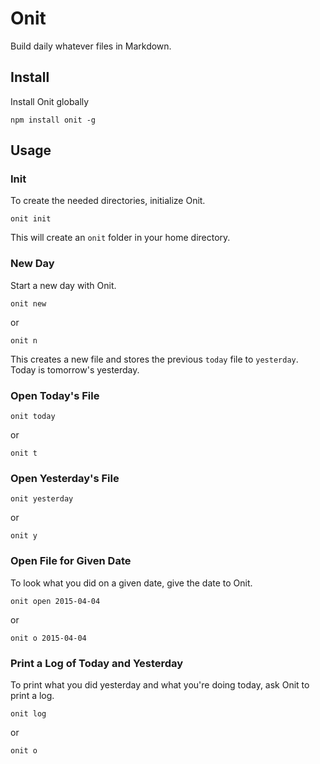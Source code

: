 # Onit

Build daily whatever files in Markdown.

## Install

Install Onit globally

```shell
npm install onit -g
```

## Usage

### Init

To create the needed directories, initialize Onit.

```shell
onit init
```

This will create an `onit` folder in your home directory.

### New Day

Start a new day with Onit.

```shell
onit new
```

or

```shell
onit n
```

This creates a new file and stores the previous `today` file to `yesterday`. Today is tomorrow's yesterday.

### Open Today's File

```shell
onit today
```

or

```shell
onit t
```

### Open Yesterday's File

```shell
onit yesterday
```

or

```shell
onit y
```

### Open File for Given Date

To look what you did on a given date, give the date to Onit.

```shell
onit open 2015-04-04
```

or

```shell
onit o 2015-04-04
```

### Print a Log of Today and Yesterday

To print what you did yesterday and what you're doing today, ask Onit to print a log.

```shell
onit log
```

or

```shell
onit o
```
